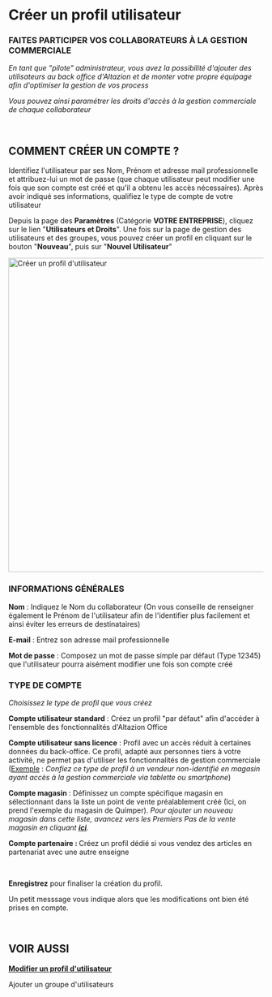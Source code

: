 # Créer un profil utilisateur


<h3 >FAITES PARTICIPER&nbsp;VOS COLLABORATEURS&nbsp;&Agrave; LA GESTION COMMERCIALE</h3>


<p><em><span >En tant que "pilote" administrateur, vous avez la possibilit&eacute; d'ajouter des utilisateurs&nbsp;au back office d'Altazion et de monter votre propre &eacute;quipage afin d'optimiser la gestion de vos process</span></em></p>
<p><em><span >Vous pouvez ainsi param&eacute;trer les droits d'acc&egrave;s &agrave; la gestion commerciale de chaque collaborateur</span></em></p>
<p>&nbsp;</p>


<h2>COMMENT CR&Eacute;ER UN COMPTE ?</h2>
<p>Identifiez l'utilisateur par ses Nom, Pr&eacute;nom et adresse mail professionnelle et attribuez-lui un mot de passe (que chaque utilisateur peut modifier une fois que son compte est cr&eacute;&eacute; et qu'il a obtenu les acc&egrave;s n&eacute;cessaires). Apr&egrave;s avoir indiqu&eacute; ses informations, qualifiez le type de compte de votre utilisateur</p>
<p>Depuis la page des <strong>Param&egrave;tres</strong> (Cat&eacute;gorie <strong>VOTRE ENTREPRISE</strong>), cliquez sur le lien "<strong>Utilisateurs et Droits</strong>". Une fois sur la page de gestion des utilisateurs et des groupes, vous pouvez cr&eacute;er un profil en cliquant sur le bouton "<strong>Nouveau</strong>", puis sur "<strong>Nouvel Utilisateur</strong>"</p>


<p><img src="https://datasimplemente.blob.core.windows.net/aide/creer-profil-utilisateur.GIF" alt="Cr&eacute;er un profil d'utilisateur" width="1100" height="619" /></p>


<h3>INFORMATIONS G&Eacute;N&Eacute;RALES</h3>
<p><strong>Nom</strong> : Indiquez le Nom du collaborateur (On vous conseille de renseigner &eacute;galement le Pr&eacute;nom de l'utilisateur afin de l'identifier plus facilement et ainsi &eacute;viter les erreurs de destinataires)</p>
<p><strong>E-mail</strong> : Entrez son adresse mail professionnelle&nbsp;</p>
<p><strong>Mot de passe</strong> : Composez un mot de passe simple par d&eacute;faut (Type 12345) que l'utilisateur pourra ais&eacute;ment modifier une fois son compte cr&eacute;&eacute;</p>
<h3>TYPE DE COMPTE</h3>
<p><em>Choisissez le type de profil que vous cr&eacute;ez</em></p>
<p><strong>Compte utilisateur standard</strong> :&nbsp;Cr&eacute;ez un profil "par d&eacute;faut" afin d'acc&eacute;der &agrave; l'ensemble des fonctionnalit&eacute;s d'Altazion Office</p>
<p><strong>Compte utilisateur sans licence</strong> : Profil avec un acc&egrave;s r&eacute;duit &agrave; certaines donn&eacute;es du back-office. Ce profil, adapt&eacute;&nbsp;aux personnes tiers &agrave; votre activit&eacute;, ne permet pas d'utiliser les fonctionnalit&eacute;s de gestion commerciale (<span style="text-decoration: underline;">Exemple</span> : <em>Confiez ce type de profil &agrave; un vendeur non-identifi&eacute; en magasin ayant acc&egrave;s &agrave; la gestion commerciale via tablette ou smartphone</em>)</p>
<p><strong>Compte magasin</strong> : D&eacute;finissez un compte sp&eacute;cifique magasin en s&eacute;lectionnant dans la liste un point de vente pr&eacute;alablement cr&eacute;&eacute; (Ici, on prend l'exemple du magasin de Quimper). <em>Pour ajouter un nouveau magasin dans cette liste, avancez vers les Premiers Pas de la vente magasin en cliquant <span style="text-decoration: underline;"><strong><a title="ici" href="/fr-fr/start/vente-mag/creermag.md">ici</a></strong></span>.</em></p>
<p><strong>Compte partenaire : </strong>Cr&eacute;ez un profil d&eacute;di&eacute; si vous vendez des articles en partenariat avec une autre enseigne</p>
<p>&nbsp;</p>
<p><strong>Enregistrez</strong> pour finaliser la cr&eacute;ation du profil.</p>
<p><span >Un petit messsage vous indique alors que les modifications ont bien &eacute;t&eacute; prises en compte.</span></p>
<p>&nbsp;</p>


<h2>VOIR AUSSI</h2>
<p><strong><a title="Modifier un profil d'utilisateur" href="/fr-fr/start/interface/modifier-profil.md">Modifier un profil d'utilisateur</a></strong></p>
<p>Ajouter un groupe d'utilisateurs</p>

